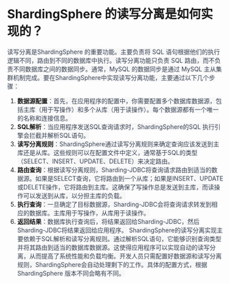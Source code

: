 # ShardingSphere 的读写分离是如何实现的？
<font style="color:rgb(55, 65, 81);background-color:rgb(247, 247, 248);">读写分离是ShardingSphere 的重要功能。主要负责将 SQL 语句根据他们的执行逻辑不同，路由到不同的数据库中执行。读写分离功能只负责 SQL 路由，而不负责不同数据库之间的数据同步。通常，MySQL 的数据同步是通过 MySQL 主从集群机制完成。要在ShardingSphere中实现读写分离功能，主要通过以下几个步骤：</font>
1. **<font style="background-color:rgb(247, 247, 248);">数据源配置</font>**<font style="color:rgb(55, 65, 81);background-color:rgb(247, 247, 248);">：首先，在应用程序的配置中，你需要配置多个数据库数据源，包括主库（用于写操作）和多个从库（用于读操作）。每个数据源都有一个唯一的名称和连接信息。</font>
2. **<font style="background-color:rgb(247, 247, 248);">SQL解析</font>**<font style="color:rgb(55, 65, 81);background-color:rgb(247, 247, 248);">：当应用程序发送SQL查询请求时，ShardingSphere的SQL 执行引擎会拦截并解析SQL语句。</font>
3. **<font style="background-color:rgb(247, 247, 248);">读写分离规则</font>**<font style="color:rgb(55, 65, 81);background-color:rgb(247, 247, 248);">：ShardingSphere通过读写分离规则来确定查询应该发送到主库还是从库。这些规则可以在配置文件中定义，通常基于SQL的类型（SELECT、INSERT、UPDATE、DELETE）来决定路由。</font>
4. **<font style="background-color:rgb(247, 247, 248);">路由查询</font>**<font style="color:rgb(55, 65, 81);background-color:rgb(247, 247, 248);">：根据读写分离规则，Sharding-JDBC将查询请求路由到适当的数据源。如果是SELECT查询，它将路由到一个从库；如果是INSERT、UPDATE或DELETE操作，它将路由到主库。这确保了写操作总是发送到主库，而读操作可以发送到从库，以分担主库的负载。</font>
5. **<font style="background-color:rgb(247, 247, 248);">执行查询</font>**<font style="color:rgb(55, 65, 81);background-color:rgb(247, 247, 248);">：一旦确定了目标数据源，Sharding-JDBC会将查询请求转发到相应的数据库。主库用于写操作，从库用于读操作。</font>
6. **<font style="background-color:rgb(247, 247, 248);">返回结果</font>**<font style="color:rgb(55, 65, 81);background-color:rgb(247, 247, 248);">：数据库执行查询后，将结果返回给Sharding-JDBC，然后Sharding-JDBC将结果返回给应用程序。</font>
<font style="color:rgb(55, 65, 81);background-color:rgb(247, 247, 248);">ShardingSphere的读写分离实现主要依赖于SQL解析和读写分离规则。通过解析SQL语句，它能够识别查询类型并将其路由到适当的数据库数据源。这使得应用程序可以实现自动的读写分离，从而提高了系统性能和负载均衡。开发人员只需配置好数据源和读写分离规则，ShardingSphere会自动处理剩下的工作。具体的配置方式，根据 ShardingSphere 版本不同会略有不同。</font>
